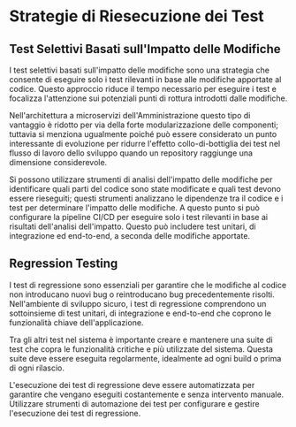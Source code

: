 # Strategie di Riesecuzione dei Test

## Test Selettivi Basati sull'Impatto delle Modifiche

I test selettivi basati sull'impatto delle modifiche sono una strategia che consente di eseguire solo i test rilevanti in base alle modifiche apportate al codice. Questo approccio riduce il tempo necessario per eseguire i test e focalizza l'attenzione sui potenziali punti di rottura introdotti dalle modifiche.

Nell'architettura a microservizi dell'Amministrazione questo tipo di vantaggio è ridotto per via della forte modularizzazione delle componenti; tuttavia si menziona ugualmente poiché può essere considerato un punto interessante di evoluzione per ridurre l'effetto collo-di-bottiglia dei test nel flusso di lavoro dello sviluppo quando un repository raggiunge una dimensione considerevole.

Si possono utilizzare strumenti di analisi dell'impatto delle modifiche per identificare quali parti del codice sono state modificate e quali test devono essere rieseguiti; questi strumenti analizzano le dipendenze tra il codice e i test per determinare l'impatto delle modifiche. A questo punto si può configurare la pipeline CI/CD per eseguire solo i test rilevanti in base ai risultati dell'analisi dell'impatto. Questo può includere test unitari, di integrazione ed end-to-end, a seconda delle modifiche apportate.

## Regression Testing

I test di regressione sono essenziali per garantire che le modifiche al codice non introducano nuovi bug o reintroducano bug precedentemente risolti. Nell'ambiente di sviluppo sicuro, i test di regressione comprendono un sottoinsieme di test unitari, di integrazione e end-to-end che coprono le funzionalità chiave dell'applicazione.

Tra gli altri test nel sistema è importante creare e mantenere una suite di test che copra le funzionalità critiche e più utilizzate del sistema. Questa suite deve essere eseguita regolarmente, idealmente ad ogni build o prima di ogni rilascio.

L'esecuzione dei test di regressione deve essere automatizzata per garantire che vengano eseguiti costantemente e senza intervento manuale. Utilizzare strumenti di automazione dei test per configurare e gestire l'esecuzione dei test di regressione.
